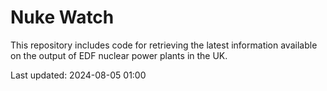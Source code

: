 # Nuke Watch

This repository includes code for retrieving the latest information available on the output of EDF nuclear power plants in the UK.

Last updated: 2024-08-05 01:00